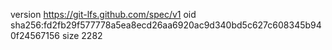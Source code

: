 version https://git-lfs.github.com/spec/v1
oid sha256:fd2fb29f577778a5ea8ecd26aa6920ac9d340bd5c627c608345b940f24567156
size 2282
